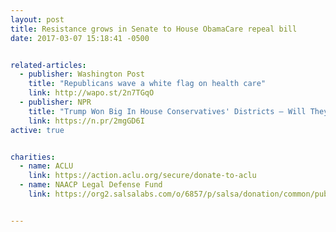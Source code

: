 ```yaml
---
layout: post
title: Resistance grows in Senate to House ObamaCare repeal bill
date: 2017-03-07 15:18:41 -0500


related-articles:
  - publisher: Washington Post
    title: "Republicans wave a white flag on health care"
    link: http://wapo.st/2n7TGqO
  - publisher: NPR
    title: "Trump Won Big In House Conservatives' Districts — Will They Defy Him On Health Care?"
    link: https://n.pr/2mgGD6I
active: true


charities:
  - name: ACLU
    link: https://action.aclu.org/secure/donate-to-aclu
  - name: NAACP Legal Defense Fund
    link: https://org2.salsalabs.com/o/6857/p/salsa/donation/common/public/?donate_page_KEY=11561


---
```


